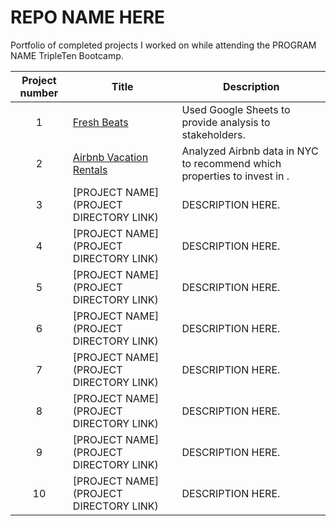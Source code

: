 # REPO NAME HERE
Portfolio of completed projects I worked on while attending the PROGRAM NAME TripleTen Bootcamp.

| Project number | Title | Description |
| :-----------: | ----------- |----------- |
| 1 | [Fresh Beats](https://github.com/laurengcarlin/TripleTenPorfolio/tree/main/Fresh%20Beats) | Used Google Sheets to provide analysis to stakeholders. |
| 2 | [Airbnb Vacation Rentals](https://github.com/laurengcarlin/TripleTenPorfolio/tree/main/Airbnb%20Vacation%20Rentals) |Analyzed Airbnb data in NYC to recommend which properties to invest in . |
| 3 | [PROJECT NAME](PROJECT DIRECTORY LINK) | DESCRIPTION HERE. |
| 4 | [PROJECT NAME](PROJECT DIRECTORY LINK) | DESCRIPTION HERE. |
| 5 | [PROJECT NAME](PROJECT DIRECTORY LINK) | DESCRIPTION HERE. |
| 6 | [PROJECT NAME](PROJECT DIRECTORY LINK) | DESCRIPTION HERE. |
| 7 | [PROJECT NAME](PROJECT DIRECTORY LINK) | DESCRIPTION HERE. |
| 8 | [PROJECT NAME](PROJECT DIRECTORY LINK) | DESCRIPTION HERE. |
| 9 | [PROJECT NAME](PROJECT DIRECTORY LINK) | DESCRIPTION HERE. |
| 10| [PROJECT NAME](PROJECT DIRECTORY LINK) | DESCRIPTION HERE. |
